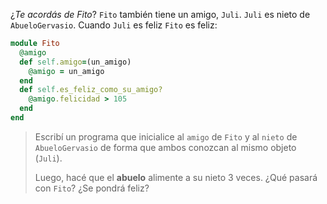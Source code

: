 ¿_Te acordás de Fito_? `Fito` también tiene un amigo, `Juli`. `Juli` es nieto de `AbueloGervasio`. Cuando `Juli` es feliz `Fito` es feliz: 
```ruby
module Fito
  @amigo
  def self.amigo=(un_amigo)
    @amigo = un_amigo
  end
  def self.es_feliz_como_su_amigo?
    @amigo.felicidad > 105
  end
end
```
> Escribí un programa que inicialice al `amigo` de `Fito` y al `nieto` de `AbueloGervasio` de forma que ambos conozcan al mismo objeto (`Juli`). 
> 
> Luego, hacé que el **abuelo** alimente a su nieto 3 veces. ¿Qué pasará con `Fito`? ¿Se pondrá feliz?